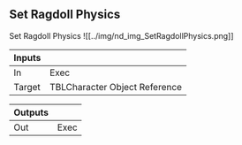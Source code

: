 ## Set Ragdoll Physics
Set Ragdoll Physics
![[../img/nd_img_SetRagdollPhysics.png]]

|Inputs||
|--|--|
| In | Exec |
| Target | TBLCharacter Object Reference |

|Outputs||
|--|--|
| Out | Exec |
